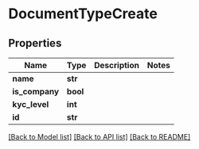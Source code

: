 # DocumentTypeCreate

## Properties
Name | Type | Description | Notes
------------ | ------------- | ------------- | -------------
**name** | **str** |  | 
**is_company** | **bool** |  | 
**kyc_level** | **int** |  | 
**id** | **str** |  | 

[[Back to Model list]](../README.md#documentation-for-models) [[Back to API list]](../README.md#documentation-for-api-endpoints) [[Back to README]](../README.md)


